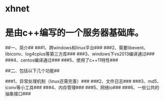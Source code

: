 xhnet
=====

是由c++编写的一个服务器基础库。
====

##一、简介##
###1、跨windows和linux平台###
###2、需要libevent、libiconv、log4cplus等第三方库###
###3、windows下vs2013编译通过###
###4、centos编译通过###
###5、使用了c++11特性###
 


##二、包括以下几个功能##

###1、异常处理机制（linux还需完善）###
###2、文件日志###
###3、md5、iconv等小工具###
###4、内存管理###
###5、网络io###
###6、一些公共的抽象接口###
